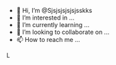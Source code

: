 - 👋 Hi, I’m @Sjsjsjsjsjsjsskks
- 👀 I’m interested in ...
- 🌱 I’m currently learning ...
- 💞️ I’m looking to collaborate on ...
- 📫 How to reach me ...

<!---
Sjsjsjsjsjsjsskks/Sjsjsjsjsjsjsskks is a ✨ special ✨ repository because its `README.md` (this file) appears on your GitHub profile.
You can click the Preview link to take a look at your changes.
--->
L
